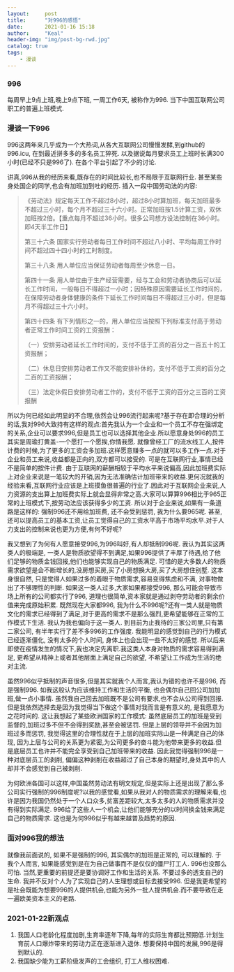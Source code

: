 ```yaml
---
layout:     post
title:      "对996的感悟"
date:       2021-01-16 15:18
author:     "Keal"
header-img: "img/post-bg-rwd.jpg"
catalog: true
tags:
    - 漫谈
---
```


### 996

每周早上9点上班,晚上9点下班, 一周工作6天, 被称作为996.  当下中国互联网公司职工的普遍上班模式.

### 漫谈一下996

996这两年来几乎成为一个大热词,从各大互联网公司慢慢发酵,到github的996.icu, 在到最近拼多多的多名员工猝死. 以及据说每月要求员工上班时长满300小时(已经不只是996了). 在各个平台引起了不少的讨论.

讲真,996从我的经历来看,既存在的时间比较长,也不局限于互联网行业. 甚至某些身处国企的同学,也会有加班加到吐的经历. 插入一段中国劳动法的内容:

> 《劳动法》规定每天工作不超过8小时，超过8小时算加班，每天加班最多不超过三小时，每个月不超过三十六小时。正常加班按1.5计算工资，双休加班按2倍。【重点每月不超过36小时。很多公司想方设法控制在36小时。即4天半工作日】
>
> 第三十六条 国家实行劳动者每日工作时间不超过八小时、平均每周工作时间不超过四十四小时的工时制度。
>
> 第三十八条 用人单位应当保证劳动者每周至少休息一日。
>
> 第四十一条 用人单位由于生产经营需要，经与工会和劳动者协商后可以延长工作时间，一般每日不得超过一小时；因特殊原因需要延长工作时间的，在保障劳动者身体健康的条件下延长工作时间每日不得超过三小时，但是每月不得超过三十六小时。
>
> 第四十四条 有下列情形之一的，用人单位应当按照下列标准支付高于劳动者正常工作时间工资的工资报酬：
>
> （一）安排劳动者延长工作时间的，支付不低于工资的百分之一百五十的工资报酬；
>
> （二）休息日安排劳动者工作又不能安排补休的，支付不低于工资的百分之二百的工资报酬；
>
> （三）法定休假日安排劳动者工作的，支付不低于工资的百分之三百的工资报酬

所以为何已经如此明显的不合理,依然会让996流行起来呢?基于存在即合理的分析的话,我对996大致持有这样的观点:首先我认为一个企业和一个员工不存在强绑定的关系,企业可以要求996,但是员工也可以选择其他企业.所以愿意身处996的员工其实是周瑜打黄盖-一个愿打一个愿挨,你情我愿. 就像曾经工厂的流水线工人,按件计费的时候,为了更多的工资会多加班.这样愿意赚多一点的就可以多工作一点.对于企业和员工来说,收益都是正向的,双方都可以接受的.  可是在互联网行业,事情已经不是简单的按件计费. 由于互联网的薪酬相较于平均水平来说偏高,因此加班费实际上对企业来说是一笔较大的开销,因为无法准确估计加班带来的收益.更何况就我的经验来看,互联网行业应该是上班摸鱼很普遍的行业了.因此对于互联网企业来说,人力资源的支出算上加班费实际上就会显得非常之高.大家可以算算996相比于965正常的上班模式下,按劳动法应该获得多少的工资. 所以对于企业来说,如果有一条道路是这样的: 强制996还不用给加班费, 还不会受到惩罚, 我为什么要965呢. 甚至,还可以提高员工的基本工资,让员工觉得自己的工资水平高于市场平均水平.对于人力支出的控制来说也更为方便,有何不好呢?

我又想到了为何有人愿意接受996,为996叫好,有人却抵制996呢. 我认为其实这两类人的极端是, 一类人是物质欲望得不到满足,如果996提供了丰厚了待遇,给了他们足够的物质金钱回报,他们也能够实现自己的物质满足. 可惜的是大多数人的物质需求欲望是会不断增长的,没房想买房,买了小房想换大房,买了大房想住别墅. 这本身很自然, 只是觉得人如果过多的着眼于物质需求,容易变得焦虑和不满, 对事物做出了不够理性的判断. 如果这一类人过多,大家如果都接受996, 那么可能会导致市场上所有的公司都实行了996, 道理也很简单,资本家就是通过剥夺劳动者的剩余价值来完成原始积累. 既然现在大家都996, 我为什么不996呢?还有一类人就是物质文化的需求已经得到了满足,对于更高的需求不是那么强烈,更希望能够在正常的工作模式下生活. 我认为我也偏向于这一类人. 到目前为止我待的三家公司里,只有第二家公司, 有半年实行了差不多996的工作强度. 我能明显的感觉到自己的行为模式已经逐渐僵化, 没有太多的个人时间, 身体上也会出现一些不太好的感觉. 所以后来即使在疫情发生的情况下,我也决定先离职.我这类人本身对物质的需求容易得到满足, 更希望从精神上或者其他层面上满足自己的欲望, 不希望让工作成为生活的绝对主流.

虽然996似乎抵制的声音很多,但是其实就我个人而言,我认为错的也许不是996, 而是强制996. 如我这般认为应该维持工作和生活的平衡, 也会偶尔自己回公司加加班,做一点小事情. 虽然我自己回去加班既不是公司有要求,也不会从公司得到回报.但是我依然选择去是因为我觉得当下做这个事情对我而言是有意义的, 是我愿意为之花时间的. 这让我想起了某些欧洲国家的工作模式: 虽然底层员工的加班是受到监督的,加班过多不但不会得到奖励,甚至会被惩罚. 但是上层的领导并不会因为加班过多而惩罚, 我觉得这里的合理性就在于上层的加班实际山是一种满足自己的体现, 因为上层与公司的关系更为紧密,为公司更多的奋斗能为他带来更多的收益.但是底层员工也许并不能完全享受到自己加班带来的收益. 因此我觉得强制996是一种对底层员工的剥削, 偏偏这种剥削在收益超过了自己本身的期望时,身处其中的人却并不会感觉到自己被剥削. 

为何欧洲各国可以这样,中国虽然劳动法有明文规定,但是实际上还是出现了那么多公司实行强制的996制度呢?以我的感觉看,如果从我对人的物质需求的理解来看,也许是因为我国仍然处于一个人口众多,贫富差距较大,太多太多的人的物质需求并没有得到实际满足. 996给了这些人一个机会,让他们能够充分的以时间换金钱来满足自己的物质需求. 这也是为何996似乎有越来越普及趋势的原因.

### 面对996我的想法

就像我前面说的, 如果不是强制的996, 其实偶尔的加班是正常的, 可以理解的. 于我个人而言, 如果能感觉到是在为自己做事而不是仅仅的僵尸打工人. 996也没那么可怕. 当然,更重要的前提还是要协调好工作和生活的关系. 不要过多的透支自己的生命. 我并不反对个人为了实现自己的人生理想或目标去接受996. 但是我更希望的是社会既能为想要996的人提供机会,也能为另外一批人提供机会.而不要导致在走一遍欧美资本主义的老路.

### 2021-01-22新观点

1. 我国人口老龄化程度加剧,生育率逐年下降,每年的实际生育都比预期低.计划生育前人口爆炸带来的劳动力正在逐渐进入退休. 想要保持中国的发展,996是得到默认的.
2. 我国缺少能为工薪阶级发声的工会组织, 打工人维权困难.



